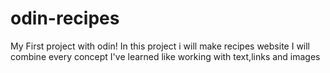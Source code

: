 # odin-recipes
My First project with odin!
In this project i will make recipes website
I will combine every concept I've learned like working with text,links and images
